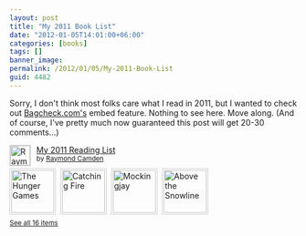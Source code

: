 ```yaml
---
layout: post
title: "My 2011 Book List"
date: "2012-01-05T14:01:00+06:00"
categories: [books]
tags: []
banner_image: 
permalink: /2012/01/05/My-2011-Book-List
guid: 4482
---
```


Sorry, I don't think most folks care what I read in 2011, but I wanted to check out <a href="http://www.bagcheck.com">Bagcheck.com's</a> embed feature. Nothing to see here. Move along. (And of course, I've pretty much now guaranteed this post will get 20-30 comments...)


<div id="bagcheckbag" style="position:relative;"><a href="http://bagcheck.com/cfjedimaster"><img src="http://static.bagcheck.org/39a8c0032c8a694fb3b3b6fa59bbefa36fb628a3_50x50.jpg" width="35" height="35" alt="Raymond Camden" align="left" hspace="4" style="border: solid 1px #cccccc;margin:0 10px 0px 0;"></a><p style="margin:0;padding:0 0 10px 0;"><a href="http://bagcheck.com/bag/9481-my-2011-reading-list">My 2011 Reading List</a><br><small>by <a href="http://bagcheck.com/cfjedimaster">Raymond Camden</a></small></p><a href="http://bagcheck.com/item/76601-the-hunger-games"><img src="http://static.bagcheck.org/9ce4f60b543be13cd544a5ae74ac898acd7f017e_100x100.jpg" alt="The Hunger Games" height="75" width="75" hspace="4" style="border: solid 1px #cccccc; padding: 2px;margin:0 8px 8px 0;"></a><a href="http://bagcheck.com/item/49701-catching-fire"><img src="http://static.bagcheck.org/135546cd4b2cdc354d94494d1bcb8cf5ca0565c7_100x100.jpg" alt="Catching Fire" height="75" width="75" hspace="4" style="border: solid 1px #cccccc; padding: 2px;margin:0 8px 8px 0;"></a><a href="http://bagcheck.com/item/59701-mockingjay"><img src="http://static.bagcheck.org/05736054a07f2c4cda0a3bdc083a262f54644618_100x100.jpg" alt="Mockingjay" height="75" width="75" hspace="4" style="border: solid 1px #cccccc; padding: 2px;margin:0 8px 8px 0;"></a><a href="http://bagcheck.com/item/69701-above-the-snowline"><img src="http://static.bagcheck.org/0bfb9d2e32d2bc4e5c325ec3f3c0298636dd0098_100x100.jpg" alt="Above the Snowline" height="75" width="75" hspace="4" style="border: solid 1px #cccccc; padding: 2px;margin:0 8px 8px 0;"></a><p style="margin:0;padding:0px;"><small><a href="http://bagcheck.com/bag/9481-my-2011-reading-list">See all 16 items</a></small></p></div>